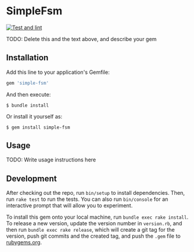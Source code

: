 # SimpleFsm
[![Test and lint](https://github.com/PIechik/simple-fsm/actions/workflows/main.yml/badge.svg)](https://github.com/PIechik/simple-fsm/actions/workflows/main.yml)

TODO: Delete this and the text above, and describe your gem

## Installation

Add this line to your application's Gemfile:

```ruby
gem 'simple-fsm'
```

And then execute:

    $ bundle install

Or install it yourself as:

    $ gem install simple-fsm

## Usage

TODO: Write usage instructions here

## Development

After checking out the repo, run `bin/setup` to install dependencies. Then, run `rake test` to run the tests. You can also run `bin/console` for an interactive prompt that will allow you to experiment.

To install this gem onto your local machine, run `bundle exec rake install`. To release a new version, update the version number in `version.rb`, and then run `bundle exec rake release`, which will create a git tag for the version, push git commits and the created tag, and push the `.gem` file to [rubygems.org](https://rubygems.org).